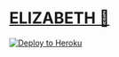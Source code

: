 # [ELIZABETH 🦉](https://telegra.ph/ESTHER-08-23)

<p align="left"><a href="https://heroku.com/deploy?template=https://github.com/PRINCEONLINE/ELIZABETHONLINE/tree/stable"> <img src="https://www.herokucdn.com/deploy/button.svg" alt="Deploy to Heroku" /></a></p>
